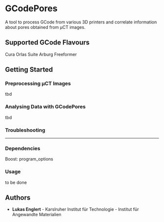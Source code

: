 # GCodePores

A tool to process GCode from various 3D printers and correlate information about pores obtained from µCT images.

## Supported GCode Flavours
Cura
Orlas Suite
Arburg Freeformer



## Getting Started

### Preprocessing µCT Images

tbd

### Analysing Data with GCodePores

tbd

### Troubleshooting

---

### Dependencies 

Boost: program_options

### Usage

to be done


## Authors

* **Lukas Englert** - Karslruher Institut für Technologie - Institut für Angewandte Materialien 
